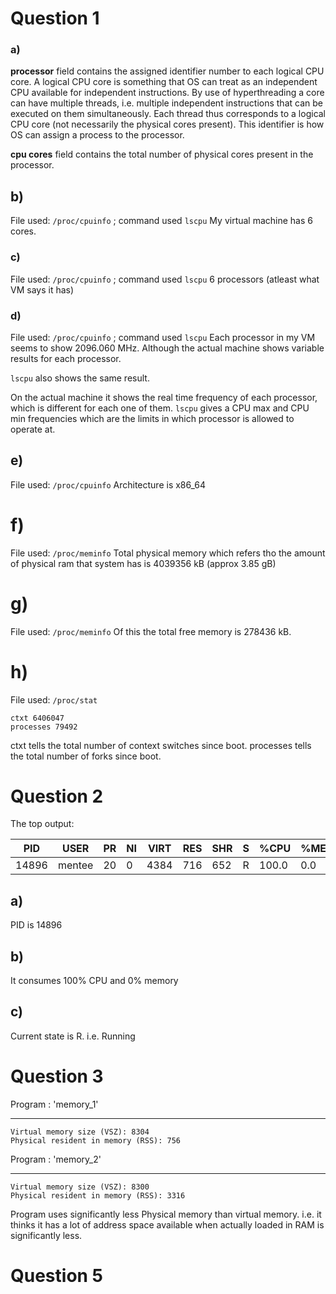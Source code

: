 # Question 1

### a)

**processor** field contains the assigned identifier number to each logical CPU core. A logical CPU core is something that OS can treat as an independent CPU available for independent instructions. By use of hyperthreading a core can have multiple threads, i.e. multiple independent instructions that can be executed on them simultaneously. Each thread thus corresponds to a logical CPU core (not necessarily the physical cores present). This identifier is how OS can assign a process to the processor.

**cpu cores** field contains the total number of physical cores present in the processor.

## b)

File used: `/proc/cpuinfo`  ; command used `lscpu`
My virtual machine has 6 cores.

### c)

File used: `/proc/cpuinfo`  ; command used `lscpu`
6 processors (atleast what VM says it has)

### d)

File used: `/proc/cpuinfo` ; command used `lscpu`
Each processor in my VM seems to show $2096.060$ MHz. Although the actual machine shows variable results for each processor.

`lscpu` also shows the same result.

On the actual machine it shows the real time frequency of each processor, which is different for each one of them.  `lscpu` gives a CPU max and CPU min frequencies which are the limits in which processor is allowed to operate at.

## e)

File used: `/proc/cpuinfo`
Architecture is x86_64

# f)

File used: `/proc/meminfo`
Total physical memory which refers tho the amount of physical ram that system has is $4039356$ kB (approx 3.85 gB)

# g)

File used: `/proc/meminfo`
Of this the total free memory is $278436$ kB.

# h)

File used: `/proc/stat`

````
ctxt 6406047
processes 79492
````

ctxt tells the total number of context switches since boot.
processes tells the total number of forks since boot.

# Question 2

The top output:

|PID|USER|PR|NI|VIRT|RES|SHR|S|%CPU|%MEM|TIME+|COMMAND|
|---|----|--|--|----|---|---|-|----|----|-----|-------|
|14896|mentee|20|0|4384|716|652|R|100.0|0.0|0:38.78|cpu|

## a)

PID is 14896

## b)

It consumes 100% CPU and 0% memory

## c)

Current state is R. i.e. Running

# Question 3

Program : 'memory_1'

---

````
Virtual memory size (VSZ): 8304
Physical resident in memory (RSS): 756
````

Program : 'memory_2'

---

````
Virtual memory size (VSZ): 8300
Physical resident in memory (RSS): 3316
````

Program uses significantly less Physical memory than virtual memory. i.e. it thinks it has a lot of address space available when actually loaded in RAM is significantly less.

# Question 5

